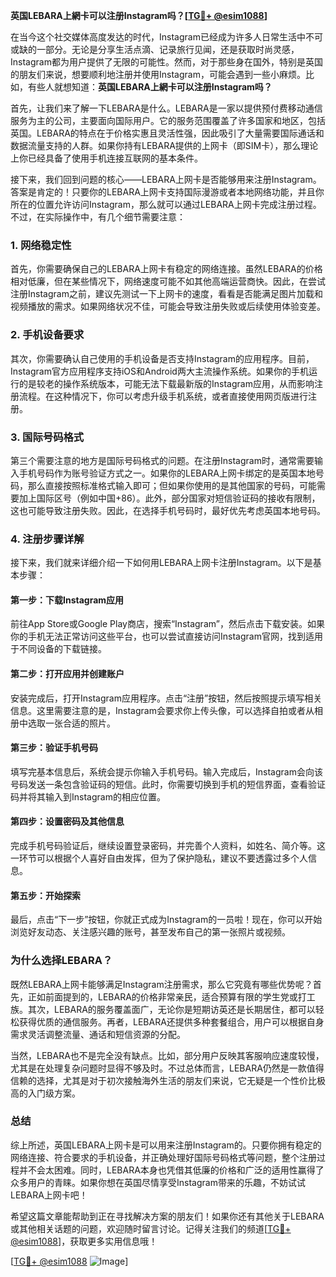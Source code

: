**英国LEBARA上網卡可以注册Instagram吗？[[TG💪+ @esim1088](https://t.me/s/esim1088)]**

在当今这个社交媒体高度发达的时代，Instagram已经成为许多人日常生活中不可或缺的一部分。无论是分享生活点滴、记录旅行见闻，还是获取时尚灵感，Instagram都为用户提供了无限的可能性。然而，对于那些身在国外，特别是英国的朋友们来说，想要顺利地注册并使用Instagram，可能会遇到一些小麻烦。比如，有些人就想知道：**英国LEBARA上網卡可以注册Instagram吗？**

首先，让我们来了解一下LEBARA是什么。LEBARA是一家以提供预付费移动通信服务为主的公司，主要面向国际用户。它的服务范围覆盖了许多国家和地区，包括英国。LEBARA的特点在于价格实惠且灵活性强，因此吸引了大量需要国际通话和数据流量支持的人群。如果你持有LEBARA提供的上网卡（即SIM卡），那么理论上你已经具备了使用手机连接互联网的基本条件。

接下来，我们回到问题的核心——LEBARA上网卡是否能够用来注册Instagram。答案是肯定的！只要你的LEBARA上网卡支持国际漫游或者本地网络功能，并且你所在的位置允许访问Instagram，那么就可以通过LEBARA上网卡完成注册过程。不过，在实际操作中，有几个细节需要注意：

### 1. 网络稳定性

首先，你需要确保自己的LEBARA上网卡有稳定的网络连接。虽然LEBARA的价格相对低廉，但在某些情况下，网络速度可能不如其他高端运营商快。因此，在尝试注册Instagram之前，建议先测试一下上网卡的速度，看看是否能满足图片加载和视频播放的需求。如果网络状况不佳，可能会导致注册失败或后续使用体验变差。

### 2. 手机设备要求

其次，你需要确认自己使用的手机设备是否支持Instagram的应用程序。目前，Instagram官方应用程序支持iOS和Android两大主流操作系统。如果你的手机运行的是较老的操作系统版本，可能无法下载最新版的Instagram应用，从而影响注册流程。在这种情况下，你可以考虑升级手机系统，或者直接使用网页版进行注册。

### 3. 国际号码格式

第三个需要注意的地方是国际号码格式的问题。在注册Instagram时，通常需要输入手机号码作为账号验证方式之一。如果你的LEBARA上网卡绑定的是英国本地号码，那么直接按照标准格式输入即可；但如果你使用的是其他国家的号码，可能需要加上国际区号（例如中国+86）。此外，部分国家对短信验证码的接收有限制，这也可能导致注册失败。因此，在选择手机号码时，最好优先考虑英国本地号码。

### 4. 注册步骤详解

接下来，我们就来详细介绍一下如何用LEBARA上网卡注册Instagram。以下是基本步骤：

#### 第一步：下载Instagram应用
前往App Store或Google Play商店，搜索“Instagram”，然后点击下载安装。如果你的手机无法正常访问这些平台，也可以尝试直接访问Instagram官网，找到适用于不同设备的下载链接。

#### 第二步：打开应用并创建账户
安装完成后，打开Instagram应用程序。点击“注册”按钮，然后按照提示填写相关信息。这里需要注意的是，Instagram会要求你上传头像，可以选择自拍或者从相册中选取一张合适的照片。

#### 第三步：验证手机号码
填写完基本信息后，系统会提示你输入手机号码。输入完成后，Instagram会向该号码发送一条包含验证码的短信。此时，你需要切换到手机的短信界面，查看验证码并将其输入到Instagram的相应位置。

#### 第四步：设置密码及其他信息
完成手机号码验证后，继续设置登录密码，并完善个人资料，如姓名、简介等。这一环节可以根据个人喜好自由发挥，但为了保护隐私，建议不要透露过多个人信息。

#### 第五步：开始探索
最后，点击“下一步”按钮，你就正式成为Instagram的一员啦！现在，你可以开始浏览好友动态、关注感兴趣的账号，甚至发布自己的第一张照片或视频。

### 为什么选择LEBARA？

既然LEBARA上网卡能够满足Instagram注册需求，那么它究竟有哪些优势呢？首先，正如前面提到的，LEBARA的价格非常亲民，适合预算有限的学生党或打工族。其次，LEBARA的服务覆盖面广，无论你是短期访英还是长期居住，都可以轻松获得优质的通信服务。再者，LEBARA还提供多种套餐组合，用户可以根据自身需求灵活调整流量、通话和短信资源的分配。

当然，LEBARA也不是完全没有缺点。比如，部分用户反映其客服响应速度较慢，尤其是在处理复杂问题时显得不够及时。不过总体而言，LEBARA仍然是一款值得信赖的选择，尤其是对于初次接触海外生活的朋友们来说，它无疑是一个性价比极高的入门级方案。

### 总结

综上所述，英国LEBARA上网卡是可以用来注册Instagram的。只要你拥有稳定的网络连接、符合要求的手机设备，并正确处理好国际号码格式等问题，整个注册过程并不会太困难。同时，LEBARA本身也凭借其低廉的价格和广泛的适用性赢得了众多用户的青睐。如果你想在英国尽情享受Instagram带来的乐趣，不妨试试LEBARA上网卡吧！

希望这篇文章能帮助到正在寻找解决方案的朋友们！如果你还有其他关于LEBARA或其他相关话题的问题，欢迎随时留言讨论。记得关注我们的频道[[TG💪+ @esim1088](https://t.me/s/esim1088)]，获取更多实用信息哦！

[[TG💪+ @esim1088](https://t.me/s/esim1088) ![Image](https://i.postimg.cc/4NQfJmqS/Snipaste-2025-05-13-00-14-12.png)]